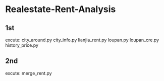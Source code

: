 # Realestate-Rent-Analysis

## 1st
excute: 
  city_around.py
  city_info.py
  lianjia_rent.py
  loupan.py
  loupan_cre.py
  history_price.py
## 2nd
excute: 
  merge_rent.py
